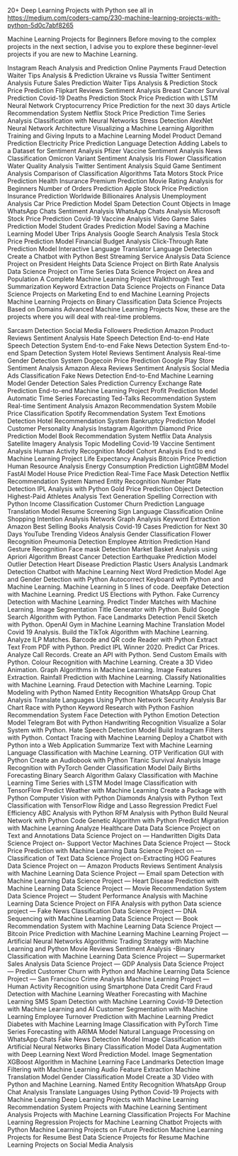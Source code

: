 20+ Deep Learning Projects with Python
see all in https://medium.com/coders-camp/230-machine-learning-projects-with-python-5d0c7abf8265


Machine Learning Projects for Beginners
Before moving to the complex projects in the next section, I advise you to explore these beginner-level projects if you are new to Machine Learning.

Instagram Reach Analysis and Prediction
Online Payments Fraud Detection
Waiter Tips Analysis & Prediction
Ukraine vs Russia Twitter Sentiment Analysis
Future Sales Prediction
Waiter Tips Analysis & Prediction
Stock Price Prediction
Flipkart Reviews Sentiment Analysis
Breast Cancer Survival Prediction
Covid-19 Deaths Prediction
Stock Price Prediction with LSTM Neural Network
Cryptocurrency Price Prediction for the next 30 days
Article Recommendation System
Netflix Stock Price Prediction
Time Series Analysis
Classification with Neural Networks
Stress Detection
AlexNet Neural Network Architecture
Visualizing a Machine Learning Algorithm
Training and Giving Inputs to a Machine Learning Model
Product Demand Prediction
Electricity Price Prediction
Language Detection
Adding Labels to a Dataset for Sentiment Analysis
Pfizer Vaccine Sentiment Analysis
News Classification
Omicron Variant Sentiment Analysis
Iris Flower Classification
Water Quality Analysis
Twitter Sentiment Analysis
Squid Game Sentiment Analysis
Comparison of Classification Algorithms
Tata Motors Stock Price Prediction
Health Insurance Premium Prediction
Movie Rating Analysis for Beginners
Number of Orders Prediction
Apple Stock Price Prediction
Insurance Prediction
Worldwide Billionaires Analysis
Unemployment Analysis
Car Price Prediction Model
Spam Detection
Count Objects in Image
WhatsApp Chats Sentiment Analysis
WhatsApp Chats Analysis
Microsoft Stock Price Prediction
Covid-19 Vaccine Analysis
Video Game Sales Prediction Model
Student Grades Prediction Model
Saving a Machine Learning Model
Uber Trips Analysis
Google Search Analysis
Tesla Stock Price Prediction Model
Financial Budget Analysis
Click-Through Rate Prediction Model
Interactive Language Translator
Language Detection
Create a Chatbot with Python
Best Streaming Service Analysis
Data Science Project on President Heights
Data Science Project on Birth Rate Analysis
Data Science Project on Time Series
Data Science Project on Area and Population
A Complete Machine Learning Project Walkthrough
Text Summarization
Keyword Extraction
Data Science Projects on Finance
Data Science Projects on Marketing
End to end Machine Learning Projects
Machine Learning Projects on Binary Classification
Data Science Projects Based on Domains
Advanced Machine Learning Projects
Now, these are the projects where you will deal with real-time problems.

Sarcasm Detection
Social Media Followers Prediction
Amazon Product Reviews Sentiment Analysis
Hate Speech Detection
End-to-end Hate Speech Detection System
End-to-end Fake News Detection System
End-to-end Spam Detection System
Hotel Reviews Sentiment Analysis
Real-time Gender Detection System
Dogecoin Price Prediction
Google Play Store Sentiment Analysis
Amazon Alexa Reviews Sentiment Analysis
Social Media Ads Classification
Fake News Detection
End-to-End Machine Learning Model
Gender Detection
Sales Prediction
Currency Exchange Rate Prediction
End-to-end Machine Learning Project
Profit Prediction Model
Automatic Time Series Forecasting
Ted-Talks Recommendation System
Real-time Sentiment Analysis
Amazon Recommendation System
Mobile Price Classification
Spotify Recommendation System
Text Emotions Detection
Hotel Recommendation System
Bankruptcy Prediction Model
Customer Personality Analysis
Instagram Algorithm
Diamond Price Prediction Model
Book Recommendation System
Netflix Data Analysis
Satellite Imagery Analysis
Topic Modelling
Covid-19 Vaccine Sentiment Analysis
Human Activity Recognition Model
Cohort Analysis
End to end Machine Learning Project
Life Expectancy Analysis
Bitcoin Price Prediction
Human Resource Analysis
Energy Consumption Prediction
LightGBM Model
FastAI Model
House Price Prediction
Real-Time Face Mask Detection
Netflix Recommendation System
Named Entity Recognition
Number Plate Detection
IPL Analysis with Python
Gold Price Prediction
Object Detection
Highest-Paid Athletes Analysis
Text Generation
Spelling Correction with Python
Income Classification
Customer Churn Prediction
Language Translation Model
Resume Screening
Sign Language Classification
Online Shopping Intention Analysis
Network Graph Analysis
Keyword Extraction
Amazon Best Selling Books Analysis
Covid-19 Cases Prediction for Next 30 Days
YouTube Trending Videos Analysis
Gender Classification
Flower Recognition
Pneumonia Detection
Employee Attrition Prediction
Hand Gesture Recognition
Face mask Detection
Market Basket Analysis using Apriori Algorithm
Breast Cancer Detection
Earthquake Prediction Model
Outlier Detection
Heart Disease Prediction
Plastic Users Analysis
Landmark Detection
Chatbot with Machine Learning
Next Word Prediction Model
Age and Gender Detection with Python
Autocorrect Keyboard with Python and Machine Learning.
Machine Learning in 5 lines of code.
Deepfake Detection with Machine Learning.
Predict US Elections with Python.
Fake Currency Detection with Machine Learning.
Predict Tinder Matches with Machine Learning.
Image Segmentation
Title Generator with Python.
Build Google Search Algorithm with Python.
Face Landmarks Detection
Pencil Sketch with Python.
OpenAI Gym in Machine Learning
Machine Translation Model
Covid 19 Analysis.
Build the TikTok Algorithm with Machine Learning.
Analyze ILP Matches.
Barcode and QR code Reader with Python
Extract Text From PDF with Python.
Predict IPL Winner 2020.
Predict Car Prices.
Analyze Call Records.
Create an API with Python.
Send Custom Emails with Python.
Colour Recognition with Machine Learning.
Create a 3D Video Animation.
Graph Algorithms in Machine Learning.
Image Features Extraction.
Rainfall Prediction with Machine Learning.
Classify Nationalities with Machine Learning.
Fraud Detection with Machine Learning.
Topic Modeling with Python
Named Entity Recognition
WhatsApp Group Chat Analysis
Translate Languages Using Python
Network Security Analysis
Bar Chart Race with Python
Keyword Research with Python
Fashion Recommendation System
Face Detection with Python
Emotion Detection Model
Telegram Bot with Python
Handwriting Recognition
Visualize a Solar System with Python.
Hate Speech Detection Model
Build Instagram Filters with Python.
Contact Tracing with Machine Learning
Deploy a Chatbot with Python into a Web Application
Summarize Text with Machine Learning
Language Classification with Machine Learning.
OTP Verification GUI with Python
Create an Audiobook with Python
Titanic Survival Analysis
Image Recognition with PyTorch
Gender Classification Model
Daily Births Forecasting
Binary Search Algorithm
Galaxy Classification with Machine Learning
Time Series with LSTM Model
Image Classification with TensorFlow
Predict Weather with Machine Learning
Create a Package with Python
Computer Vision with Python
Diamonds Analysis with Python
Text Classification with TensorFlow
Ridge and Lasso Regression
Predict Fuel Efficiency
ABC Analysis with Python
RFM Analysis with Python
Build Neural Network with Python Code
Genetic Algorithm with Python
Predict Migration with Machine Learning
Analyze Healthcare Data
Data Science Project on Text and Annotations
Data Science Project on — Handwritten Digits
Data Science Project on- Support Vector Machines
Data Science Project — Stock Price Prediction with Machine Learning
Data Science Project on — Classification of Text
Data Science Project on-Extracting HOG Features
Data Science Project on — Amazon Products Reviews Sentiment Analysis with Machine Learning
Data Science Project — Email spam Detection with Machine Learning
Data Science Project — Heart Disease Prediction with Machine Learning
Data Science Project — Movie Recommendation System
Data Science Project — Student Performance Analysis with Machine Learning
Data Science Project on FIFA Analysis with python
Data science project — Fake News Classification
Data Science Project — DNA Sequencing with Machine Learning
Data Science Project — Book Recommendation System with Machine Learning
Data Science Project — Bitcoin Price Prediction with Machine Learning
Machine Learning Project — Artificial Neural Networks
Algorithmic Trading Strategy with Machine Learning and Python
Movie Reviews Sentiment Analysis -Binary Classification with Machine Learning
Data Science Project — Supermarket Sales Analysis
Data Science Project — GDP Analysis
Data Science Project — Predict Customer Churn with Python and Machine Learning
Data Science Project — San Francisco Crime Analysis
Machine Learning Project — Human Activity Recognition using Smartphone Data
Credit Card Fraud Detection with Machine Learning
Weather Forecasting with Machine Learning
SMS Spam Detection with Machine Learning
Covid-19 Detection with Machine Learning and AI
Customer Segmentation with Machine Learning
Employee Turnover Prediction with Machine Learning
Predict Diabetes with Machine Learning
Image Classification with PyTorch
Time Series Forecasting with ARIMA Model
Natural Language Processing on WhatsApp Chats
Fake News Detection Model
Image Classification with Artificial Neural Networks
Binary Classification Model
Data Augmentation with Deep Learning
Next Word Prediction Model.
Image Segmentation
XGBoost Algorithm in Machine Learning
Face Landmarks Detection
Image Filtering with Machine Learning
Audio Feature Extraction
Machine Translation Model
Gender Classification Model
Create a 3D Video with Python and Machine Learning.
Named Entity Recognition
WhatsApp Group Chat Analysis
Translate Languages Using Python
Covid-19 Projects with Machine Learning
Deep Learning Projects with Machine Learning
Recommendation System Projects with Machine Learning
Sentiment Analysis Projects with Machine Learning
Classification Projects For Machine Learning
Regression Projects for Machine Learning
Chatbot Projects with Python
Machine Learning Projects on Future Prediction
Machine Learning Projects for Resume
Best Data Science Projects for Resume
Machine Learning Projects on Social Media Analysis
